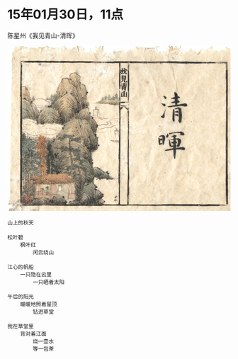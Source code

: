 
# 15年01月30日，11点

陈星州《我见青山-清晖》


![Starry](xingzhou/sunshine.jpg)



	山上的秋天
	
	松叶碧
		枫叶红
			闲云绕山

	江心的帆船
		一只隐在云里		
			一只晒着太阳

	午后的阳光
		暖暖地照着屋顶
			钻进草堂
	
	我在草堂里
		背对着江面
			烧一壶水
			等一包茶
	

	

	

